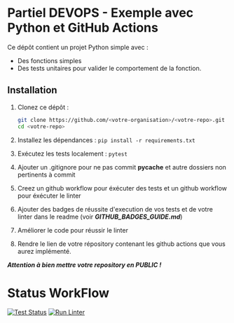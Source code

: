 # Partiel DEVOPS - Exemple avec Python et GitHub Actions

Ce dépôt contient un projet Python simple avec :

- Des fonctions simples
- Des tests unitaires pour valider le comportement de la fonction.

## Installation

1. Clonez ce dépôt :
   ```bash
   git clone https://github.com/<votre-organisation>/<votre-repo>.git
   cd <votre-repo>

2. Installez les dépendances :
```pip install -r requirements.txt```

3. Exécutez les tests localement :
```pytest```

4. Ajouter un .gitignore pour ne pas commit __pycache__ et autre dossiers non pertinents à commit 

4. Creez un github workflow pour éxécuter des tests et  un github workflow pour éxécuter le linter 

5. Ajouter des badges de réussite d'execution de vos tests et de votre linter dans le readme (voir ***GITHUB_BADGES_GUIDE.md***)

6. Améliorer le code pour réussir le linter

7. Rendre le lien de votre répository contenant les github actions que vous aurez implémenté. 

***Attention à bien mettre votre repository en PUBLIC !***

# Status WorkFlow

[![Test Status](https://github.com/NoWa-FTN/Partiel-3INFOR-NoaFontaine/actions/workflows/test.yml/badge.svg)](https://github.com/NoWa-FTN/Partiel-3INFOR-NoaFontaine/actions/workflows/test.yml)
[![Run Linter](https://github.com/NoWa-FTN/Partiel-3INFOR-NoaFontaine/actions/workflows/linter.yml/badge.svg?branch=main)](https://github.com/NoWa-FTN/Partiel-3INFOR-NoaFontaine/actions/workflows/linter.yml)
